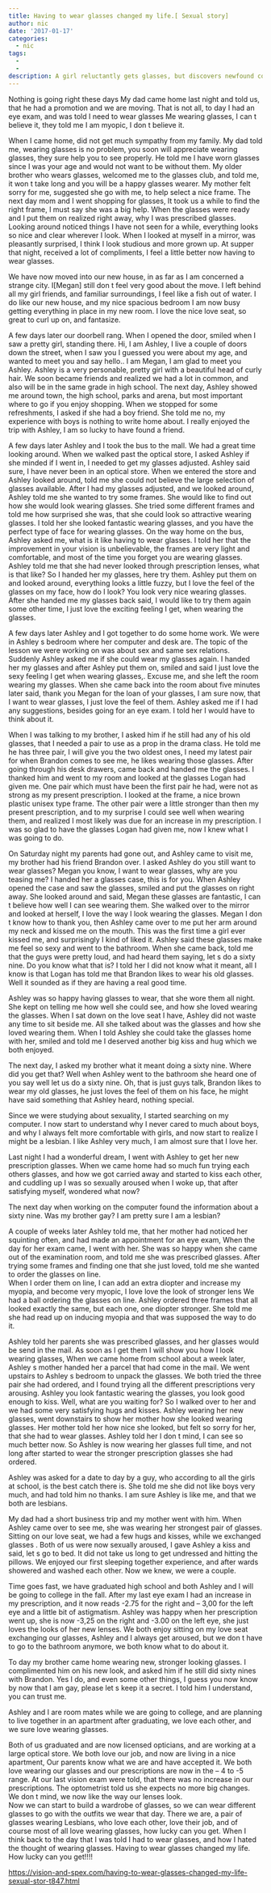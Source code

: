 ```yaml
---
title: Having to wear glasses changed my life.[ Sexual story]
author: nic
date: '2017-01-17'
categories:
  - nic
tags:
  - 
  - 
description: A girl reluctantly gets glasses, but discovers newfound confidence and a friendship that changes her perspective.
---
```

Nothing is going right these days
My dad came home last night and told us, that he had a promotion and we are moving.
That is not all, to day I had an eye exam, and was told I need to wear glasses
Me wearing glasses, I can t believe it, they told me I am myopic, I don t believe it.

When I came home, did not get much sympathy from my family. 
My dad told me, wearing glasses is no problem, you soon will appreciate wearing glasses, they sure help you to see properly.
He told me I have worn glasses since I was your age and would not want to be without them.
My older brother who wears glasses, welcomed me to the glasses club, and told me, it won t take long and you will be a happy glasses wearer.
My mother felt sorry for me, suggested she go with me, to help select a nice frame.
The next day mom and I went shopping for glasses,
It took us a while to find the right frame, I must say she was a big help.
When the glasses were ready and I put them on realized right away, why I was prescribed glasses.
Looking around noticed things I have not seen for a while, everything looks so nice and clear wherever I look.
When I looked at myself in a mirror, was pleasantly surprised, I think I look studious and more grown up.
At supper that night, received a lot of compliments, I feel a little better now having to wear glasses.

We have now moved into our new house, in as far as I am concerned a strange city.
I[Megan] still don t feel very good about the move.
I left behind all my girl friends, and familiar surroundings, I feel like a fish out of water.
I do like our new house, and my nice spacious bedroom
I am now busy getting everything in place in my new room.
I love the nice love seat, so great to curl up on, and fantasize. 

A few days later our doorbell rang.
When I opened the door,  smiled when I saw a pretty girl, standing there.
Hi, I am Ashley, I live a couple of doors down the street, when I saw you I guessed you were about my age, and wanted to meet you and say hello..
I am Megan, I am glad to meet you Ashley.
Ashley is a very personable, pretty girl with a beautiful head of curly hair.
We soon became friends and realized we had a lot in common, and also will be in the same grade in high school. 
The next day, Ashley showed me around town, the high school, parks and arena, but most important where to go if you enjoy shopping.
When we stopped for some refreshments, I asked if she had a boy friend.
She told me no, my experience with boys is nothing to write home about.
I really enjoyed the trip with Ashley, I am so lucky to have found a friend. 

A few days later Ashley and I took the bus to the mall.
We had a great time looking around.
When we walked past the optical store, I asked Ashley if she minded if I went in, I needed to get my glasses adjusted.
Ashley said sure, I have never been in an optical store. 
When we entered the store and Ashley looked around, told me she could not believe the large selection of glasses available.
After I had my glasses adjusted, and we looked around, Ashley told me she wanted to try some frames.
She would like to find out how she would look wearing glasses.
She tried some different frames and told me how surprised she was, that she could look so attractive wearing glasses.
I told her she looked fantastic wearing glasses,  and you have the perfect type of face for wearing glasses.
On the way home on the bus, Ashley asked me, what is it like having to wear glasses.
I told her that the improvement in your vision is unbelievable, the frames are very light and comfortable, and most of the time you forget you are wearing glasses.
Ashley told me that she had never looked through prescription lenses, what is that like?
So I handed her my glasses, here try them.
Ashley put them on and looked around, everything looks a little fuzzy, but I love the feel of the glasses on my face, how do I look?
You look very nice wearing glasses.
After she handed me my glasses back said, I would like to try them again some other time, I just love the exciting feeling I get, when wearing the glasses.

A few days later Ashley and I got together to do some home work.
We were in Ashley s bedroom where her computer and desk are.
The topic of the lesson we were working on was about sex and same sex relations.
Suddenly Ashley asked me if she could wear my glasses again.
I handed her my glasses and after Ashley put them on, smiled and said I just love the sexy feeling I get when wearing glasses,.
Excuse me, and she left the room wearing my glasses.
When she came back into the room about five minutes later said,  thank you Megan for the loan of your glasses, I am sure now, that I want to wear glasses, I just love the feel of them. 
Ashley asked me if I had any suggestions, besides going for an eye exam.
I told her I would have to think about it.

When I was talking to my brother, I asked him if he still had any of his old glasses, that I needed a pair to use as a prop in the drama class.
He told me he has three pair, I will give you the two oldest ones, I need my latest pair for when Brandon comes to see me, he likes wearing those glasses.
After going through his desk drawers, came back and handed me the glasses.
I thanked him and went to my room and looked at the glasses Logan had given me.
One pair which must have been the first pair he had, were not as strong as my present prescription.
I looked at the frame, a nice brown plastic unisex type frame.
The other pair were a little stronger than then my present prescription, and to my surprise I could see well when wearing them, and realized I most likely was due for an increase in my prescription. 
I was so glad to have the glasses Logan had given me, now I knew what I was going to do.

On Saturday night my parents had gone out, and Ashley came to visit me, my brother had his friend Brandon over.
I asked Ashley do you still want to wear glasses?
Megan you know, I want to wear glasses, why are you teasing me?
I handed her a glasses case, this is for you.
When Ashley opened the case and saw the glasses, smiled and put the glasses on right away.
She looked around and said, Megan these glasses are fantastic, I can t believe how well I can see wearing them.
She walked over to the mirror and looked at herself, I love the way I look wearing the glasses.
Megan I don t know how to thank you, then Ashley came over to me put her arm around my neck and kissed me on the mouth.
This was the first time a girl ever kissed me, and surprisingly I kind of liked it.
Ashley said these glasses make me feel so sexy and went to the bathroom.
When she came back, told me that the guys were pretty loud, and had heard them saying, let s do a sixty nine.
Do you know what that is?
I told her I did not know what it meant, all I know is that Logan has told me that Brandon likes to wear his old glasses.
Well it sounded as if they are having a real good time.

Ashley was so happy having glasses to wear, that she wore them all night.
She kept on telling me how well she could see, and how she loved wearing the glasses.
When I sat down on the love seat I have, Ashley did not waste any time to sit beside me.
All she talked about was the glasses and how she loved wearing them.
When I told Ashley she could take the glasses home with her, smiled and told me I deserved another big kiss and hug which we both enjoyed.

The next day, I asked my brother what it meant doing a sixty nine.
Where did you get that?
Well when Ashley went to the bathroom she heard one of you say well let us do a sixty nine. 
Oh, that is just guys talk, Brandon likes to wear my old glasses, he just loves the feel of them on his face, he might have said something that Ashley heard, nothing special.

Since we were studying about sexuality, I started searching on my computer.
I now start to understand why I never cared to much about boys, and why I always felt more comfortable with girls, and now start to realize I might be a lesbian.
I like Ashley very much, I am almost sure that I love her.

Last night I had a wonderful dream,  I went with Ashley to get her new prescription glasses.
When we came home had so much fun trying each others glasses, and how we got carried away and started to kiss each other, and cuddling up 
I was so sexually aroused when I woke up, that after satisfying myself, wondered what now?

The next day when working on the computer found the information about a sixty nine.
Was my brother gay?
 I am pretty sure I am a lesbian?

A couple of weeks later Ashley told me, that her mother had noticed her squinting often, and had made an appointment for an eye exam,
When the day for her exam came, I went with her.
She was so happy when she came out of the examination room, and told me she was prescribed glasses.
After trying some frames and finding one that she just loved,  told me she wanted to order the glasses on line.  
When I order them on line, I can add an extra diopter and increase my myopia, and become very myopic, I love love the look of stronger lens
We had a ball ordering the glasses on line. 
Ashley ordered three frames that all looked exactly the same, but each one, one diopter stronger.
She told me she had read up on inducing myopia and that was supposed the way to do it.

Ashley told her parents she was prescribed glasses, and her glasses would be send in the mail.
As soon as I get them I will show you how I look wearing glasses,
When we came home from school about a week later, Ashley s mother handed her a parcel that had come in the mail.
We went upstairs to Ashley s bedroom to unpack the glasses.
We both tried the three pair she had ordered, and I found trying all the different prescriptions very arousing.
Ashley you look fantastic wearing the glasses, you look good enough to kiss.
Well, what are you waiting for?
So I walked over to her and we had some very satisfying hugs and kisses.
Ashley wearing her new glasses, went downstairs to show her mother how she looked wearing glasses.
Her mother told her how nice she looked, but felt so sorry for her, that she had to wear glasses.
Ashley told her I don t mind, I can see so much better now.
So Ashley is now wearing her glasses full time, and not long after started to wear the stronger prescription glasses she had ordered.

Ashley was asked for a date to day by a guy, who according to all the girls at school, is the best catch there is.
She told me she did not like boys very much, and had told him no thanks.
I am sure Ashley is like me, and that we both are lesbians.

My dad had a short business trip and my mother went with him.
When Ashley came over to see me, she was wearing her strongest pair of glasses.
Sitting on our love seat, we had a few hugs and kisses, while we exchanged glasses .
Both of us were now sexually aroused, I gave Ashley a kiss and said, let s go to bed.
It did not take us long to get undressed and hitting the pillows.
We enjoyed our first sleeping together experience, and after wards showered and washed each other.
Now we knew, we were a couple. 

Time goes fast, we have graduated high school and both Ashley and I will be going to college in the fall.
After my last eye exam I had an increase in my prescription, and it now reads -2.75 for the right and – 3,00 for the left eye and a little bit of astigmatism.
Ashley was happy when her prescription went up, she is now -3,25 on the right and -3.00 on the left eye, she just loves the looks of her new lenses.
We both enjoy sitting on my love seat exchanging our glasses,
Ashley and I always get aroused, but we don t have to go to the bathroom anymore, we both know what to do about it.

To day my brother came home wearing new, stronger looking glasses.
I complimented him on his new look, and asked him if he still did sixty nines with Brandon.
Yes I do, and even some other things, I guess you now know by now that I am gay, please let s keep it a secret.
I told him I understand, you can trust me.

Ashley and I are room mates while we are going to college, and are planning to live together in an apartment after graduating, we love each other, and we sure love wearing glasses.

Both of us graduated and are now licensed opticians, and are working at a large optical store.
We both love our job, and now are living in a nice apartment,
Our parents know what we are and have accepted it.
We both love wearing our glasses and our prescriptions are now in the – 4 to -5 range.
At our last vision exam were told, that there was no increase in our prescriptions.
The optometrist told us she expects no more big changes. 
We don t mind, we now like the way our lenses look.  
Now we  can start to build a wardrobe of glasses, so we can wear different glasses to go with the outfits we wear that day.
There we are, a pair of glasses wearing Lesbians, who love each other, love their job, and of course most of all love wearing glasses, how lucky can you get.
When I think back to the day that I was told I had to wear glasses, and how I hated the thought of wearing glasses.
Having to wear glasses changed my life.
How lucky can you get!!!!

https://vision-and-spex.com/having-to-wear-glasses-changed-my-life-sexual-stor-t847.html